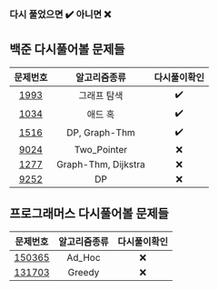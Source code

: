 ### 다시 풀었으면 :heavy_check_mark: 아니면 :x:

## 백준 다시풀어볼 문제들

|문제번호|알고리즘종류|다시풀이확인|  
|:-:|:-:|:-:|
|[1993](https://www.acmicpc.net/problem/1939)|그래프 탐색| :heavy_check_mark: |
|[1034](https://www.acmicpc.net/problem/1034)|애드 혹| :heavy_check_mark: |
|[1516](https://www.acmicpc.net/problem/1516)|DP, Graph-Thm| :heavy_check_mark: |
|[9024](https://www.acmicpc.net/problem/9024)|Two_Pointer| :x: |
|[1277](https://www.acmicpc.net/problem/1277)|Graph-Thm, Dijkstra| :x: |
|[9252](https://www.acmicpc.net/problem/9252)|DP| :x: |



## 프로그래머스 다시풀어볼 문제들
|문제번호|알고리즘종류|다시풀이확인|
|:-:|:-:|:-:|
|[150365](https://school.programmers.co.kr/learn/courses/30/lessons/150365)|Ad_Hoc| :x: |
|[131703](https://school.programmers.co.kr/learn/courses/30/lessons/131703)|Greedy| :x: |